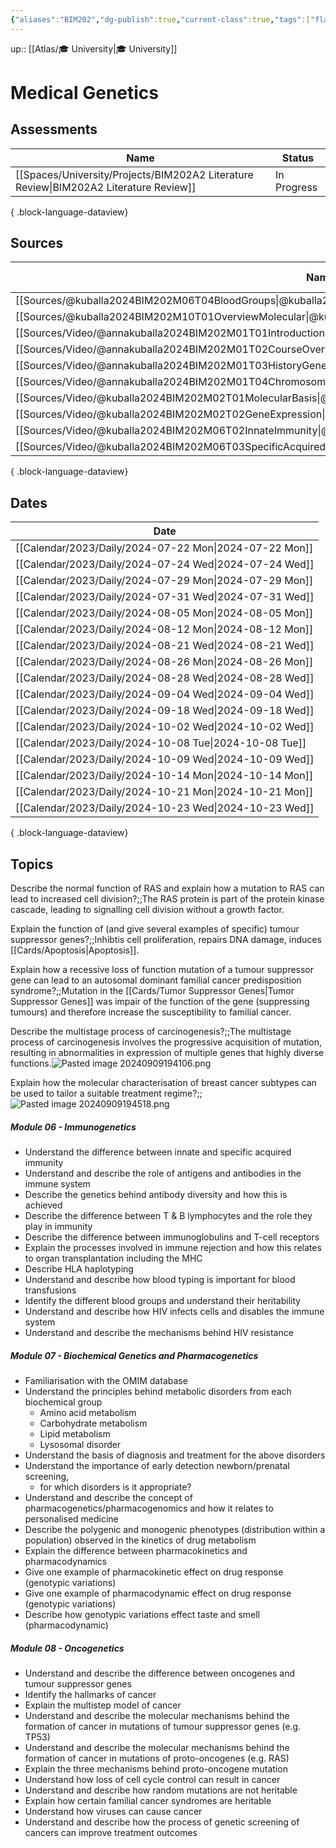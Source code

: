 ```yaml
---
{"aliases":"BIM202","dg-publish":true,"current-class":true,"tags":["flashcards/BIM202"],"permalink":"/spaces/university/classes/medical-genetics/","dgPassFrontmatter":true}
---
```



up:: [[Atlas/🎓 University\|🎓 University]]

# Medical Genetics

## Assessments

| Name                                                                                     | Status      |
| ---------------------------------------------------------------------------------------- | ----------- |
| [[Spaces/University/Projects/BIM202A2 Literature Review\|BIM202A2 Literature Review]] | In Progress |

{ .block-language-dataview}

## Sources

| Name                                                                                                          | dg-publish |
| ------------------------------------------------------------------------------------------------------------- | ---------- |
| [[Sources/@kuballa2024BIM202M06T04BloodGroups\|@kuballa2024BIM202M06T04BloodGroups]]                       | true       |
| [[Sources/@kuballa2024BIM202M10T01OverviewMolecular\|@kuballa2024BIM202M10T01OverviewMolecular]]           | true       |
| [[Sources/Video/@annakuballa2024BIM202M01T01Introduction\|@annakuballa2024BIM202M01T01Introduction]]       | true       |
| [[Sources/Video/@annakuballa2024BIM202M01T02CourseOverview\|@annakuballa2024BIM202M01T02CourseOverview]]   | true       |
| [[Sources/Video/@annakuballa2024BIM202M01T03HistoryGenetics\|@annakuballa2024BIM202M01T03HistoryGenetics]] | true       |
| [[Sources/Video/@annakuballa2024BIM202M01T04ChromosomalDNA\|@annakuballa2024BIM202M01T04ChromosomalDNA]]   | true       |
| [[Sources/Video/@kuballa2024BIM202M02T01MolecularBasis\|@kuballa2024BIM202M02T01MolecularBasis]]           | true       |
| [[Sources/Video/@kuballa2024BIM202M02T02GeneExpression\|@kuballa2024BIM202M02T02GeneExpression]]           | true       |
| [[Sources/Video/@kuballa2024BIM202M06T02InnateImmunity\|@kuballa2024BIM202M06T02InnateImmunity]]           | true       |
| [[Sources/Video/@kuballa2024BIM202M06T03SpecificAcquired\|@kuballa2024BIM202M06T03SpecificAcquired]]       | true       |

{ .block-language-dataview}

## Dates

| Date                                                      |
| --------------------------------------------------------- |
| [[Calendar/2023/Daily/2024-07-22 Mon\|2024-07-22 Mon]] |
| [[Calendar/2023/Daily/2024-07-24 Wed\|2024-07-24 Wed]] |
| [[Calendar/2023/Daily/2024-07-29 Mon\|2024-07-29 Mon]] |
| [[Calendar/2023/Daily/2024-07-31 Wed\|2024-07-31 Wed]] |
| [[Calendar/2023/Daily/2024-08-05 Mon\|2024-08-05 Mon]] |
| [[Calendar/2023/Daily/2024-08-12 Mon\|2024-08-12 Mon]] |
| [[Calendar/2023/Daily/2024-08-21 Wed\|2024-08-21 Wed]] |
| [[Calendar/2023/Daily/2024-08-26 Mon\|2024-08-26 Mon]] |
| [[Calendar/2023/Daily/2024-08-28 Wed\|2024-08-28 Wed]] |
| [[Calendar/2023/Daily/2024-09-04 Wed\|2024-09-04 Wed]] |
| [[Calendar/2023/Daily/2024-09-18 Wed\|2024-09-18 Wed]] |
| [[Calendar/2023/Daily/2024-10-02 Wed\|2024-10-02 Wed]] |
| [[Calendar/2023/Daily/2024-10-08 Tue\|2024-10-08 Tue]] |
| [[Calendar/2023/Daily/2024-10-09 Wed\|2024-10-09 Wed]] |
| [[Calendar/2023/Daily/2024-10-14 Mon\|2024-10-14 Mon]] |
| [[Calendar/2023/Daily/2024-10-21 Mon\|2024-10-21 Mon]] |
| [[Calendar/2023/Daily/2024-10-23 Wed\|2024-10-23 Wed]] |

{ .block-language-dataview}

## Topics

Describe the normal function of RAS and explain how a mutation to RAS can lead to increased cell division?;;The RAS protein is part of the protein kinase cascade, leading to signalling cell division without a growth factor.
<!--SR:!2024-10-18,2,225-->

Explain the function of (and give several examples of specific) tumour suppressor genes?;;Inhibtis cell proliferation, repairs DNA damage, induces [[Cards/Apoptosis\|Apoptosis]].
<!--SR:!2024-10-18,2,225-->

Explain how a recessive loss of function mutation of a tumour suppressor gene can lead to an autosomal dominant familial cancer predisposition syndrome?;;Mutation in the [[Cards/Tumor Suppressor Genes\|Tumor Suppressor Genes]] was impair of the function of the gene (suppressing tumours) and therefore increase the susceptibility to familial cancer.
<!--SR:!2024-10-28,12,245-->

Describe the multistage process of carcinogenesis?;;The multistage process of carcinogenesis involves the progressive acquisition of mutation, resulting in abnormalities in expression of multiple genes that highly diverse functions.![Pasted image 20240909194106.png](/img/user/Extras/Images/Pasted%20image%2020240909194106.png)
<!--SR:!2024-10-21,5,228-->

Explain how the molecular characterisation of breast
cancer subtypes can be used to tailor a suitable
treatment regime?;;![Pasted image 20240909194518.png](/img/user/Extras/Images/Pasted%20image%2020240909194518.png)
<!--SR:!2024-10-24,8,230-->

##### Module 06 - Immunogenetics

- Understand the difference between innate and specific acquired immunity
- Understand and describe the role of antigens and antibodies in the immune system
- Describe the genetics behind antibody diversity and how this is achieved
- Describe the difference between T & B lymphocytes and the role they play in immunity
- Describe the difference between immunoglobulins and T-cell receptors
- Explain the processes involved in immune rejection and how this relates to organ transplantation including the MHC
- Describe HLA haplotyping
- Understand and describe how blood typing is important for blood transfusions
- Identify the different blood groups and understand their heritability
- Understand and describe how HIV infects cells and disables the immune system
- Understand and describe the mechanisms behind HIV resistance

##### Module 07 - Biochemical Genetics and Pharmacogenetics

- Familiarisation with the OMIM database
- Understand the principles behind metabolic disorders from each biochemical group
    - Amino acid metabolism
    - Carbohydrate metabolism
    - Lipid metabolism
    - Lysosomal disorder
- Understand the basis of diagnosis and treatment for the above disorders
- Understand the importance of early detection newborn/prenatal screening,
    - for which disorders is it appropriate?
- Understand and describe the concept of pharmacogenetics/pharmacogenomics and how it relates to personalised medicine
- Describe the polygenic and monogenic phenotypes (distribution within a population) observed in the kinetics of drug metabolism
- Explain the difference between pharmacokinetics and pharmacodynamics
- Give one example of pharmacokinetic effect on drug response (genotypic variations)
- Give one example of pharmacodynamic effect on drug response (genotypic variations)
- Describe how genotypic variations effect taste and smell (pharmacodynamic)

##### Module 08 - Oncogenetics

- Understand and describe the difference between oncogenes and tumour suppressor genes
- Identify the hallmarks of cancer
- Explain the multistep model of cancer
- Understand and describe the molecular mechanisms behind the formation of cancer in mutations of tumour suppressor genes (e.g. TP53)
- Understand and describe the molecular mechanisms behind the formation of cancer in mutations of proto-oncogenes (e.g. RAS)
- Explain the three mechanisms behind proto-oncogene mutation
- Understand how loss of cell cycle control can result in cancer
- Understand and describe how random mutations are not heritable
- Explain how certain familial cancer syndromes are heritable
- Understand how viruses can cause cancer
- Understand and describe how the process of genetic screening of cancers can improve treatment outcomes